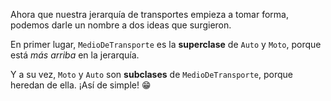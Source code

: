 Ahora que nuestra jerarquía de transportes empieza a tomar forma, podemos darle un nombre a dos ideas que surgieron.

En primer lugar, `MedioDeTransporte` es la **superclase** de `Auto` y `Moto`, porque está _más arriba_ en la jerarquía. 

Y a su vez, `Moto` y `Auto` son **subclases** de `MedioDeTransporte`, porque heredan de ella. ¡Así de simple! :grin: 